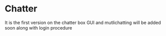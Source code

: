 # Chatter
It is the first version on the chatter box
GUI and mutlichatting will be added soon
along with login procedure
